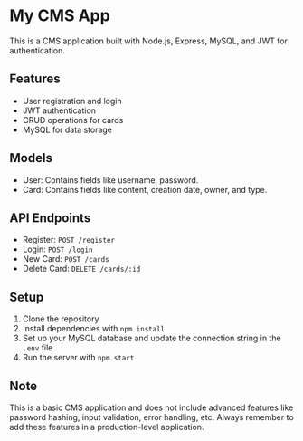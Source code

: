 # My CMS App

This is a CMS application built with Node.js, Express, MySQL, and JWT for authentication. 

## Features

- User registration and login
- JWT authentication
- CRUD operations for cards
- MySQL for data storage

## Models

- User: Contains fields like username, password.
- Card: Contains fields like content, creation date, owner, and type.

## API Endpoints

- Register: `POST /register`
- Login: `POST /login`
- New Card: `POST /cards`
- Delete Card: `DELETE /cards/:id`

## Setup

1. Clone the repository
2. Install dependencies with `npm install`
3. Set up your MySQL database and update the connection string in the `.env` file
4. Run the server with `npm start`

## Note

This is a basic CMS application and does not include advanced features like password hashing, input validation, error handling, etc. Always remember to add these features in a production-level application.